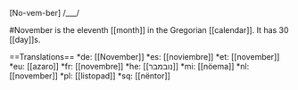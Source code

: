 [No-vem-ber] /___/

#November is the eleventh [[month]] in the Gregorian [[calendar]]. It has 30 [[day]]s.

==Translations==
*de: [[November]]
*es: [[noviembre]]
*et: [[november]]
*eu: [[azaro]]
*fr: [[novembre]]
*he: [[נובמבר]]
*mi: [[nöema]]
*nl: [[november]]
*pl: [[listopad]]
*sq: [[nëntor]]